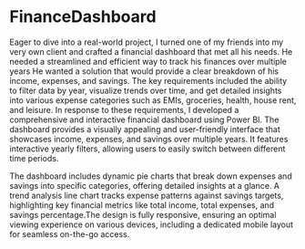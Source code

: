 # FinanceDashboard
Eager to dive into a real-world project, I turned one of my friends into my very own client and crafted a financial dashboard that met all his needs. He needed a streamlined and efficient way to track his finances over multiple years
He wanted a solution that would provide a clear breakdown of his income, expenses, and savings. The key requirements included the ability to filter data by year, visualize trends over time, and get detailed insights into various expense categories such as EMIs, groceries, health, house rent, and leisure.
In response to these requirements, I developed a comprehensive and interactive financial dashboard using Power BI. The dashboard provides a visually appealing and user-friendly interface that showcases income, expenses, and savings over multiple years. It features interactive yearly filters, allowing users to easily switch between different time periods.

The dashboard includes dynamic pie charts that break down expenses and savings into specific categories, offering detailed insights at a glance. A trend analysis line chart tracks expense patterns against savings targets, highlighting key financial metrics like total income, total expenses, and savings percentage.The design is fully responsive, ensuring an optimal viewing experience on various devices, including a dedicated mobile layout for seamless on-the-go access.

